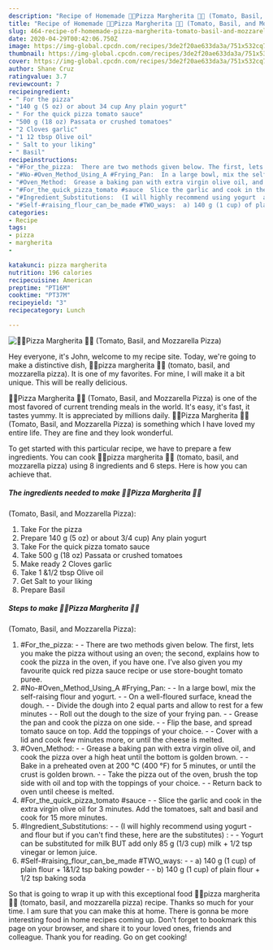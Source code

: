 ```yaml
---
description: "Recipe of Homemade 🍕🌿Pizza Margherita 🌿🍕 (Tomato, Basil, and Mozzarella Pizza)"
title: "Recipe of Homemade 🍕🌿Pizza Margherita 🌿🍕 (Tomato, Basil, and Mozzarella Pizza)"
slug: 464-recipe-of-homemade-pizza-margherita-tomato-basil-and-mozzarella-pizza
date: 2020-04-29T00:42:06.750Z
image: https://img-global.cpcdn.com/recipes/3de2f20ae633da3a/751x532cq70/🍕🌿pizza-margherita-🌿🍕-tomato-basil-and-mozzarella-pizza-recipe-main-photo.jpg
thumbnail: https://img-global.cpcdn.com/recipes/3de2f20ae633da3a/751x532cq70/🍕🌿pizza-margherita-🌿🍕-tomato-basil-and-mozzarella-pizza-recipe-main-photo.jpg
cover: https://img-global.cpcdn.com/recipes/3de2f20ae633da3a/751x532cq70/🍕🌿pizza-margherita-🌿🍕-tomato-basil-and-mozzarella-pizza-recipe-main-photo.jpg
author: Shane Cruz
ratingvalue: 3.7
reviewcount: 7
recipeingredient:
- " For the pizza"
- "140 g (5 oz) or about 34 cup Any plain yogurt"
- " For the quick pizza tomato sauce"
- "500 g (18 oz) Passata or crushed tomatoes"
- "2 Cloves garlic"
- "1 12 tbsp Olive oil"
- " Salt to your liking"
- " Basil"
recipeinstructions:
- "#For_the_pizza:  There are two methods given below. The first, lets you make the pizza without using an oven; the second, explains how to cook the pizza in the oven, if you have one. I’ve also given you my favourite quick red pizza sauce recipe or use store-bought tomato puree."
- "#No-#Oven_Method_Using_A #Frying_Pan:  In a large bowl, mix the self-raising flour and yogurt.  On a well-floured surface, knead the dough.  Divide the dough into 2 equal parts and allow to rest for a few minutes  Roll out the dough to the size of your frying pan.  Grease the pan and cook the pizza on one side.  Flip the base, and spread tomato sauce on top. Add the toppings of your choice.  Cover with a lid and cook few minutes more, or until the cheese is melted."
- "#Oven_Method:  Grease a baking pan with extra virgin olive oil, and cook the pizza over a high heat until the bottom is golden brown.  Bake in a preheated oven at 200 °C (400 °F) for 5 minutes, or until the crust is golden brown.  Take the pizza out of the oven, brush the top side with oil and top with the toppings of your choice.  Return back to oven until cheese is melted."
- "#For_the_quick_pizza_tomato #sauce  Slice the garlic and cook in the extra virgin olive oil for 3 minutes. Add the tomatoes, salt and basil and cook for 15 more minutes."
- "#Ingredient_Substitutions:  (I will highly recommend using yogurt  and flour but if you can&#39;t find these, here are the substitutes) :   Yogurt can be substituted for milk BUT add only 85 g (1/3 cup) milk + 1/2 tsp vinegar or lemon juice."
- "#Self-#raising_flour_can_be_made #TWO_ways:  a) 140 g (1 cup) of plain flour + 1&amp;1/2 tsp baking powder  b) 140 g (1 cup) of plain flour + 1/2 tsp baking soda"
categories:
- Recipe
tags:
- pizza
- margherita
- 

katakunci: pizza margherita  
nutrition: 196 calories
recipecuisine: American
preptime: "PT16M"
cooktime: "PT37M"
recipeyield: "3"
recipecategory: Lunch

---
```



![🍕🌿Pizza Margherita 🌿🍕
(Tomato, Basil, and Mozzarella Pizza)](https://img-global.cpcdn.com/recipes/3de2f20ae633da3a/751x532cq70/🍕🌿pizza-margherita-🌿🍕-tomato-basil-and-mozzarella-pizza-recipe-main-photo.jpg)

Hey everyone, it's John, welcome to my recipe site. Today, we're going to make a distinctive dish, 🍕🌿pizza margherita 🌿🍕
(tomato, basil, and mozzarella pizza). It is one of my favorites. For mine, I will make it a bit unique. This will be really delicious.

🍕🌿Pizza Margherita 🌿🍕
(Tomato, Basil, and Mozzarella Pizza) is one of the most favored of current trending meals in the world. It's easy, it's fast, it tastes yummy. It is appreciated by millions daily. 🍕🌿Pizza Margherita 🌿🍕
(Tomato, Basil, and Mozzarella Pizza) is something which I have loved my entire life. They are fine and they look wonderful.




To get started with this particular recipe, we have to prepare a few ingredients. You can cook 🍕🌿pizza margherita 🌿🍕
(tomato, basil, and mozzarella pizza) using 8 ingredients and 6 steps. Here is how you can achieve that.

<!--inarticleads1-->

##### The ingredients needed to make 🍕🌿Pizza Margherita 🌿🍕
(Tomato, Basil, and Mozzarella Pizza):

1. Take  For the pizza
1. Prepare 140 g (5 oz) or about 3/4 cup) Any plain yogurt
1. Take  For the quick pizza tomato sauce
1. Take 500 g (18 oz) Passata or crushed tomatoes
1. Make ready 2 Cloves garlic
1. Take 1 &amp;1/2 tbsp Olive oil
1. Get  Salt to your liking
1. Prepare  Basil




<!--inarticleads2-->

##### Steps to make 🍕🌿Pizza Margherita 🌿🍕
(Tomato, Basil, and Mozzarella Pizza):

1. #For_the_pizza: -  - There are two methods given below. The first, lets you make the pizza without using an oven; the second, explains how to cook the pizza in the oven, if you have one. I’ve also given you my favourite quick red pizza sauce recipe or use store-bought tomato puree.
1. #No-#Oven_Method_Using_A #Frying_Pan: -  - In a large bowl, mix the self-raising flour and yogurt. -  - On a well-floured surface, knead the dough. -  - Divide the dough into 2 equal parts and allow to rest for a few minutes -  - Roll out the dough to the size of your frying pan. -  - Grease the pan and cook the pizza on one side. -  - Flip the base, and spread tomato sauce on top. Add the toppings of your choice. -  - Cover with a lid and cook few minutes more, or until the cheese is melted.
1. #Oven_Method: -  - Grease a baking pan with extra virgin olive oil, and cook the pizza over a high heat until the bottom is golden brown. -  - Bake in a preheated oven at 200 °C (400 °F) for 5 minutes, or until the crust is golden brown. -  - Take the pizza out of the oven, brush the top side with oil and top with the toppings of your choice. -  - Return back to oven until cheese is melted.
1. #For_the_quick_pizza_tomato #sauce -  - Slice the garlic and cook in the extra virgin olive oil for 3 minutes. Add the tomatoes, salt and basil and cook for 15 more minutes.
1. #Ingredient_Substitutions: -  - (I will highly recommend using yogurt  - and flour but if you can&#39;t find these, here are the substitutes) :  -  - Yogurt can be substituted for milk BUT add only 85 g (1/3 cup) milk + 1/2 tsp vinegar or lemon juice.
1. #Self-#raising_flour_can_be_made #TWO_ways: -  - a) 140 g (1 cup) of plain flour + 1&amp;1/2 tsp baking powder -  - b) 140 g (1 cup) of plain flour + 1/2 tsp baking soda




So that is going to wrap it up with this exceptional food 🍕🌿pizza margherita 🌿🍕
(tomato, basil, and mozzarella pizza) recipe. Thanks so much for your time. I am sure that you can make this at home. There is gonna be more interesting food in home recipes coming up. Don't forget to bookmark this page on your browser, and share it to your loved ones, friends and colleague. Thank you for reading. Go on get cooking!
